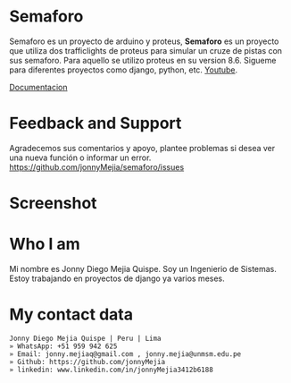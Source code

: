 # Semaforo
Semaforo es un proyecto de arduino y proteus, **Semaforo** es un proyecto que utiliza dos trafficlights de proteus para simular un cruze de pistas con sus semaforo. Para aquello se utilizo proteus en su version 8.6. Sigueme para diferentes proyectos como django, python, etc. [Youtube](https://www.youtube.com/channel/UC4bRKSSkT7hEo7gvoEb7sHA).

[Documentacion](https://jonnyMejia.github.io/semaforo/)

<!-- # Donate
```
BTC:15a9s5ZWDGeGpVXe6oV8yZcNrwm3hFALEr
Ethereum: 0xd762cDD9e9a9c1c2E74318f2360dFc0d93eA10C4
Dash: XhhCA3jmjxce2qzKcFU8oc6oS3oEakzE9o
XRP: rMdG3ju8pgyVh29ELPWaDuA74CpWW6Fxns 
```
 -->
<!-- # Deploy
```
apt-get update && apt-get upgrade -y
apt  install docker.io
sudo curl -L "https://github.com/docker/compose/releases/download/1.23.1/docker-compose-$(uname -s)-$(uname -m)" -o /usr/local/bin/docker-compose
sudo chmod +x /usr/local/bin/docker-compose
```

```
docker-compose up -d --build
```

![Alt text](https://github.com/falconsoft3d/pyerp/blob/master/marketing/pyerp-m.png?raw=true "Ynext")
 -->

# Feedback and Support
Agradecemos sus comentarios y apoyo, plantee problemas si desea ver una nueva función o informar un error.
https://github.com/jonnyMejia/semaforo/issues


# Screenshot
<!-- ![Alt text](https://github.com/falconsoft3d/pyerp/blob/master/marketing/screenshot_pyerp_1.png?raw=true "Ynext")
![Alt text](https://github.com/falconsoft3d/pyerp/blob/master/marketing/screenshot_pyerp_2.jpg?raw=true "Ynext")
![Alt text](https://github.com/falconsoft3d/pyerp/blob/master/marketing/screenshot_pyerp_3.png?raw=true "Ynext")
![Alt text](https://github.com/falconsoft3d/pyerp/blob/master/marketing/screenshot_pyerp_4.png?raw=true "Ynext")
![Alt text](https://github.com/falconsoft3d/pyerp/blob/master/marketing/screenshot_pyerp_5.png?raw=true "Ynext")
 -->
# Who I am
Mi nombre es Jonny Diego Mejia Quispe. Soy un Ingenierio de Sistemas. Estoy trabajando en proyectos de django ya varios meses.
<!-- 
![Alt text](https://github.com/falconsoft3d/pyerp/blob/master/marketing/marlon-falcon-youtube.png?raw=true "Marlon") -->


# My contact data
```
Jonny Diego Mejia Quispe | Peru | Lima
» WhatsApp: +51 959 942 625
» Email: jonny.mejiaq@gmail.com , jonny.mejia@unmsm.edu.pe
» Github: https://github.com/jonnyMejia
» linkedin: www.linkedin.com/in/jonnyMejia3412b6188
```

